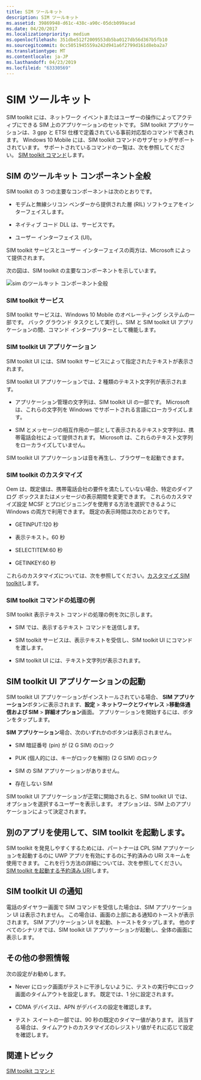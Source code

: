 ```yaml
---
title: SIM ツールキット
description: SIM ツールキット
ms.assetid: 39869948-d61c-438c-a90c-05dcb099acad
ms.date: 04/20/2017
ms.localizationpriority: medium
ms.openlocfilehash: 351dbe512f2009553db5ba0127db56d367b5fb10
ms.sourcegitcommit: 0cc5051945559a242d941a6f2799d161d8eba2a7
ms.translationtype: MT
ms.contentlocale: ja-JP
ms.lasthandoff: 04/23/2019
ms.locfileid: "63330569"
---
```

# <a name="sim-toolkit"></a>SIM ツールキット


SIM toolkit には、ネットワーク イベントまたはユーザーの操作によってアクティブにできる SIM 上のアプリケーションのセットです。 SIM toolkit アプリケーションは、3 gpp と ETSI 仕様で定義されている事前対応型のコマンドで表されます。 Windows 10 Mobile には、SIM toolkit コマンドのサブセットがサポートされています。 サポートされているコマンドの一覧は、次を参照してください。 [SIM toolkit コマンド](sim-toolkit-commands.md)します。

## <a name="sim-toolkit-components"></a>SIM のツールキット コンポーネント全般


SIM toolkit の 3 つの主要なコンポーネントは次のとおりです。

-   モデムと無線シリコン ベンダーから提供された層 (RIL) ソフトウェアをインターフェイスします。

-   ネイティブ コード DLL は、サービスです。

-   ユーザー インターフェイス (UI)。

SIM toolkit サービスとユーザー インターフェイスの両方は、Microsoft によって提供されます。

次の図は、SIM toolkit の主要なコンポーネントを示しています。

![sim のツールキット コンポーネント全般](images/sim-toolkit-components.png)

### <a name="sim-toolkit-service"></a>SIM toolkit サービス

SIM toolkit サービスは、Windows 10 Mobile のオペレーティング システムの一部です。 バック グラウンド タスクとして実行し、SIM と SIM toolkit UI アプリケーションの間、コマンド インタープリターとして機能します。

### <a name="sim-toolkit-ui-application"></a>SIM toolkit UI アプリケーション

SIM toolkit UI には、SIM toolkit サービスによって指定されたテキストが表示されます。

SIM toolkit UI アプリケーションでは、2 種類のテキスト文字列が表示されます。

-   アプリケーション管理の文字列は、SIM toolkit UI の一部です。 Microsoft は、これらの文字列を Windows でサポートされる言語にローカライズします。

-   SIM とメッセージの相互作用の一部として表示されるテキスト文字列は、携帯電話会社によって提供されます。 Microsoft は、これらのテキスト文字列をローカライズしていません。

SIM toolkit UI アプリケーションは音を再生し、ブラウザーを起動できます。

### <a name="sim-toolkit-customizations"></a>SIM toolkit のカスタマイズ

Oem は、既定値は、携帯電話会社の要件を満たしていない場合、特定のダイアログ ボックスまたはメッセージの表示期間を変更できます。 これらのカスタマイズ設定 MCSF とプロビジョニングを使用する方法を選択できるように Windows の両方で利用できます。 既定の表示時間は次のとおりです。

-   GETINPUT:120 秒

-   表示テキスト。60 秒

-   SELECTITEM:60 秒

-   GETINKEY:60 秒

これらのカスタマイズについては、次を参照してください。[カスタマイズ SIM toolkit](https://msdn.microsoft.com/library/windows/hardware/mt629102)します。

### <a name="example-of-processing-a-sim-toolkit-command"></a>SIM toolkit コマンドの処理の例

SIM toolkit 表示テキスト コマンドの処理の例を次に示します。

-   SIM では、表示するテキスト コマンドを送信します。

-   SIM toolkit サービスは、表示テキストを受信し、SIM toolkit UI にコマンドを渡します。

-   SIM toolkit UI には、テキスト文字列が表示されます。

## <a name="starting-the-sim-toolkit-ui-application"></a>SIM toolkit UI アプリケーションの起動


SIM toolkit UI アプリケーションがインストールされている場合、 **SIM アプリケーション**ボタンに表示されます、**設定** &gt; **ネットワークとワイヤレス** &gt;**移動体通信および SIM** &gt; **詳細オプション**画面。 アプリケーションを開始するには、ボタンをタップします。

**SIM アプリケーション**場合、次のいずれかのボタンは表示されません。

-   SIM 暗証番号 (pin) が (2 G SIM) のロック

-   PUK (個人的には、キーがロックを解除) (2 G SIM) のロック

-   SIM の SIM アプリケーションがありません。

-   存在しない SIM

SIM toolkit UI アプリケーションが正常に開始されると、SIM toolkit UI では、オプションを選択するユーザーを表示します。 オプションは、SIM 上のアプリケーションによって決定されます。

## <a name="launching-the-sim-toolkit-using-another-app"></a>別のアプリを使用して、SIM toolkit を起動します。


SIM toolkit を発見しやすくするためには、パートナーは CPL SIM アプリケーションを起動するのに UWP アプリを有効にするのに予約済みの URI スキームを使用できます。 これを行う方法の詳細については、次を参照してください。 [SIM toolkit を起動する予約済み URI](reserved-uri-to-launch-sim-toolkit.md)します。

## <a name="sim-toolkit-ui-notifications"></a>SIM toolkit UI の通知


電話のダイヤラー画面で SIM コマンドを受信した場合は、SIM アプリケーション UI は表示されません。 この場合は、画面の上部にある通知のトーストが表示されます。 SIM アプリケーション UI を起動、トーストをタップします。 他のすべてのシナリオでは、SIM toolkit UI アプリケーションが起動し、全体の画面に表示します。

## <a name="additional-reference"></a>その他の参照情報


次の設定がお勧めします。

-   Never にロック画面がテストに干渉しないように、テストの実行中にロック画面のタイムアウトを設定します。 既定では、1 分に設定されます。

-   CDMA デバイスは、APN がデバイスの設定を確認します。

-   テスト スイートの一部では、90 秒の既定のタイマー値があります。 該当する場合は、タイムアウトのカスタマイズのレジストリ値がそれに応じて設定を確認します。

## <a name="related-topics"></a>関連トピック


[SIM toolkit コマンド](sim-toolkit-commands.md)

 

 






